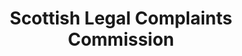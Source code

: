 ---
schema: default
title: Scottish Legal Complaints Commission
description: Non-departmental public body. Part of Scottish Government
logo: ''
type:
- Non-Departmental Public Body
portal_url: ''
org_url: https://www.scottishlegalcomplaints.org.uk/
twitter_handle: 
wikidata_qid: Q20537760
wdtk_id: scottish_legal_complaints_commission
---